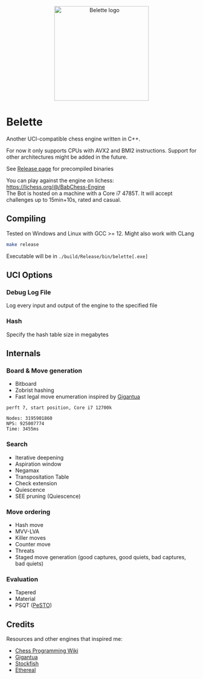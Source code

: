 <p align="center"><img src="https://raw.githubusercontent.com/vincentbab/Belette/main/belette.png" width="250" alt="Belette logo"></p>

# Belette
Another UCI-compatible chess engine written in C++. 

For now it only supports CPUs with AVX2 and BMI2 instructions. Support for other architectures might be added in the future.

See [Release page](https://github.com/vincentbab/Belette/releases) for precompiled binaries

You can play against the engine on lichess: https://lichess.org/@/BabChess-Engine
<br>
The Bot is hosted on a machine with a Core i7 4785T. It will accept challenges up to 15min+10s, rated and casual.

## Compiling

Tested on Windows and Linux with GCC >= 12. Might also work with CLang

```sh
make release
```
Executable will be in `./build/Release/bin/belette[.exe]`

## UCI Options

### Debug Log File
Log every input and output of the engine to the specified file

### Hash
Specify the hash table size in megabytes

## Internals

### Board & Move generation
 - Bitboard
 - Zobrist hashing
 - Fast legal move enumeration inspired by [Gigantua](https://github.com/Gigantua/Gigantua)
```
perft 7, start position, Core i7 12700k

Nodes: 3195901860
NPS: 925007774
Time: 3455ms
```

### Search
 - Iterative deepening
 - Aspiration window
 - Negamax
 - Transpositation Table
 - Check extension
 - Quiescence
 - SEE pruning (Quiescence)

 ### Move ordering
  - Hash move
  - MVV-LVA
  - Killer moves
  - Counter move
  - Threats
  - Staged move generation (good captures, good quiets, bad captures, bad quiets)

### Evaluation
 - Tapered
 - Material
 - PSQT ([PeSTO](https://www.chessprogramming.org/PeSTO%27s_Evaluation_Function))

## Credits

Resources and other engines that inspired me:
 - [Chess Programming Wiki](https://www.chessprogramming.org/)
 - [Gigantua](https://github.com/Gigantua/Gigantua)
 - [Stockfish](https://stockfishchess.org/)
 - [Ethereal](https://github.com/AndyGrant/Ethereal)
